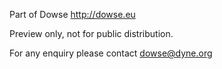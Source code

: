 
Part of Dowse http://dowse.eu

Preview only, not for public distribution.

For any enquiry please contact dowse@dyne.org


